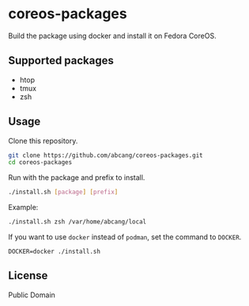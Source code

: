 # coreos-packages
Build the package using docker and install it on Fedora CoreOS.

## Supported packages
- htop
- tmux
- zsh

## Usage
Clone this repository.

```bash
git clone https://github.com/abcang/coreos-packages.git
cd coreos-packages
```

Run with the package and prefix to install.
```bash
./install.sh [package] [prefix]
```

Example:
```bash
./install.sh zsh /var/home/abcang/local
```

If you want to use `docker` instead of `podman`, set the command to `DOCKER`.
```
DOCKER=docker ./install.sh
```

## License
Public Domain
